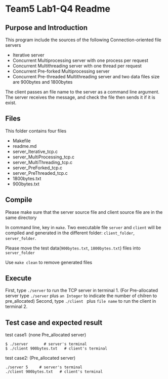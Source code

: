 # Team5 Lab1-Q4 Readme

## Purpose and Introduction
This program include the sources of the following Connection-oriented file servers
* Iterative server
* Concurrent Multiprocessing server with one process per request 
* Concurrent Multithreading server with one thread per request 
* Concurrent Pre-forked Multiprocessing server
* Concurrent Pre-threaded Multithreading server
and two data files size are 900bytes and 1800bytes

The client passes an file name to the server as a command line argument.  The server receives the message, and check the file then sends it if it is exist.

## Files
This folder contains four files
* Makefile
* readme.md
* server_Iterative_tcp.c
* server_MultiProcessing_tcp.c	
* server_MultiThreading_tcp.c
* server_PreForked_tcp.c
* server_PreThreaded_tcp.c
* 1800bytes.txt
* 900bytes.txt

## Compile
Please make sure that the server source file and client source file are in the same directory

In command line, key in `make`.  Two executable file `server` and `client` will be compiled and generated in the different folder: `client_folder`, `server_folder`. 

Please move the test data(`900bytes.txt`, `1800bytes.txt`) files into `server_folder`

Use `make clean` to remove generated files

## Execute
First, type `./server` to run the TCP server in terminal 1.
(For Pre-allocated server type `./server` plus `an Integer` to indicate the number of chilren to pre_allocated)
Second, type `./client ` plus `file name` to run the client in terminal 2.

## Test case and expected result
test case1: (none Pre_allocated server)
```
$ ./server       # server's terminal
$ ./client 900bytes.txt   # client's terminal
```

test case2: (Pre_allocated server)
```
./server 5     # server's terminal
./client 900bytes.txt   # client's terminal
```

